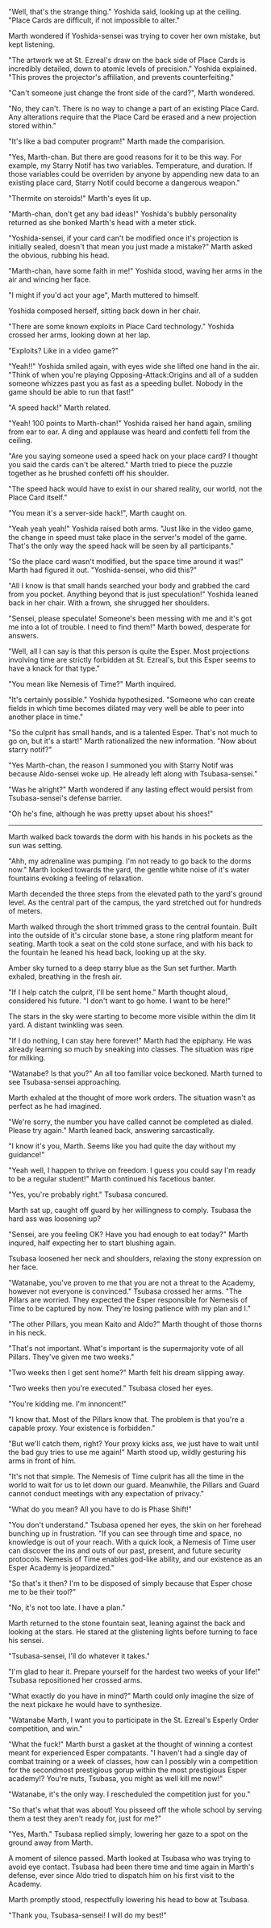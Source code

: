 "Well, that's the strange thing." Yoshida said, looking up at the ceiling. "Place Cards are difficult, if not impossible to alter."

Marth wondered if Yoshida-sensei was trying to cover her own mistake, but kept listening.

"The artwork we at St. Ezreal's draw on the back side of Place Cards is incredibly detailed, down to atomic levels of precision." Yoshida explained. "This proves the projector's affiliation, and prevents counterfeiting."

"Can't someone just change the front side of the card?", Marth wondered.

"No, they can't. There is no way to change a part of an existing Place Card. Any alterations require that the Place Card be erased and a new projection stored within."

"It's like a bad computer program!" Marth made the comparision.

"Yes, Marth-chan. But there are good reasons for it to be this way. For example, my Starry Notif has two variables. Temperature, and duration. If those variables could be overriden by anyone by appending new data to an existing place card, Starry Notif could become a dangerous weapon."

"Thermite on steroids!" Marth's eyes lit up.

"Marth-chan, don't get any bad ideas!" Yoshida's bubbly personality returned as she bonked Marth's head with a meter stick. 

"Yoshida-sensei, if your card can't be modified once it's projection is initially sealed, doesn't that mean you just made a mistake?" Marth asked the obvious, rubbing his head.

"Marth-chan, have some faith in me!" Yoshida stood, waving her arms in the air and wincing her face.

"I might if you'd act your age", Marth muttered to himself.

Yoshida composed herself, sitting back down in her chair.

"There are some known exploits in Place Card technology." Yoshida crossed her arms, looking down at her lap.

"Exploits? Like in a video game?"

"Yeah!!" Yoshida smiled again, with eyes wide she lifted one hand in the air. "Think of when you're playing Opposing-Attack:Origins and all of a sudden someone whizzes past you as fast as a speeding bullet. Nobody in the game should be able to run that fast!"

"A speed hack!" Marth related.

"Yeah! 100 points to Marth-chan!" Yoshida raised her hand again, smiling from ear to ear. A ding and applause was heard and confetti fell from the ceiling.

"Are you saying someone used a speed hack on your place card? I thought you said the cards can't be altered." Marth tried to piece the puzzle together as he brushed confetti off his shoulder.

"The speed hack would have to exist in our shared reality, our world, not the Place Card itself."

"You mean it's a server-side hack!", Marth caught on.

"Yeah yeah yeah!" Yoshida raised both arms. "Just like in the video game, the change in speed must take place in the server's model of the game. That's the only way the speed hack will be seen by all participants."

"So the place card wasn't modified, but the space time around it was!" Marth had figured it out. "Yoshida-sensei, who did this?"

"All I know is that small hands searched your body and grabbed the card from you pocket. Anything beyond that is just speculation!" Yoshida leaned back in her chair. With a frown, she shrugged her shoulders.

"Sensei, please speculate! Someone's been messing with me and it's got me into a lot of trouble. I need to find them!" Marth bowed, desperate for answers.

"Well, all I can say is that this person is quite the Esper. Most projections involving time are strictly forbidden at St. Ezreal's, but this Esper seems to have a knack for that type."

"You mean like Nemesis of Time?" Marth inquired.

"It's certainly possible." Yoshida hypothesized. "Someone who can create fields in which time becomes dilated may very well be able to peer into another place in time."

"So the culprit has small hands, and is a talented Esper. That's not much to go on, but it's a start!" Marth rationalized the new information. "Now about starry notif?"

"Yes Marth-chan, the reason I summoned you with Starry Notif was because Aldo-sensei woke up. He already left along with Tsubasa-sensei."

"Was he alright?" Marth wondered if any lasting effect would persist from Tsubasa-sensei's defense barrier.

"Oh he's fine, although he was pretty upset about his shoes!"

---

Marth walked back towards the dorm with his hands in his pockets as the sun was setting. 

"Ahh, my adrenaline was pumping. I'm not ready to go back to the dorms now." Marth looked towards the yard, the gentle white noise of it's water fountains evoking a feeling of relaxation.

Marth decended the three steps from the elevated path to the yard's ground level. As the central part of the campus, the yard stretched out for hundreds of meters.

Marth walked through the short trimmed grass to the central fountain. Built into the outside of it's circular stone base,  a stone ring platform meant for seating. Marth took a seat on the cold stone surface, and with his back to the fountain he leaned his head back, looking up at the sky.

Amber sky turned to a deep starry blue as the Sun set further. Marth exhaled, breathing in the fresh air.

"If I help catch the culprit, I'll be sent home." Marth thought aloud, considered his future. "I don't want to go home. I want to be here!"

The stars in the sky were starting to become more visible within the dim lit yard. A distant twinkling was seen.

"If I do nothing, I can stay here forever!" Marth had the epiphany. He was already learning so much by sneaking into classes. The situation was ripe for milking. 

"Watanabe? Is that you?" An all too familiar voice beckoned. Marth turned to see Tsubasa-sensei approaching.

Marth exhaled at the thought of more work orders. The situation wasn't as perfect as he had imagined.

"We're sorry, the number you have called cannot be completed as dialed. Please try again." Marth leaned back, answering sarcastically.

"I know it's you, Marth. Seems like you had quite the day without my guidance!"

"Yeah well, I happen to thrive on freedom. I guess you could say I'm ready to be a regular student!" Marth continued his facetious banter.

"Yes, you're probably right." Tsubasa concured.

Marth sat up, caught off guard by her willingness to comply. Tsubasa the hard ass was loosening up?

"Sensei, are you feeling OK? Have you had enough to eat today?" Marth inqured, half expecting her to start blushing again.

Tsubasa loosened her neck and shoulders, relaxing the stony expression on her face.

"Watanabe, you've proven to me that you are not a threat to the Academy, however not everyone is convinced." Tsubasa crossed her arms. "The Pillars are worried. They expected the Esper responsible for Nemesis of Time to be captured by now. They're losing patience with my plan and I."

"The other Pillars, you mean Kaito and Aldo?" Marth thought of those thorns in his neck.

"That's not important. What's important is the supermajority vote of all Pillars. They've given me two weeks."

"Two weeks then I get sent home?" Marth felt his dream slipping away.

"Two weeks then you're executed." Tsubasa closed her eyes.

"You're kidding me. I'm innoncent!"

"I know that. Most of the Pillars know that. The problem is that you're a capable proxy. Your existence is forbidden."

"But we'll catch them, right? Your proxy kicks ass, we just have to wait until the bad guy tries to use me again!" Marth stood up, wildly gesturing his arms in front of him. 

"It's not that simple. The Nemesis of Time culprit has all the time in the world to wait for us to let down our guard. Meanwhile, the Pillars and Guard cannot conduct meetings with any expectation of privacy."

"What do you mean? All you have to do is Phase Shift!"

"You don't understand." Tsubasa opened her eyes, the skin on her forehead bunching up in frustration. "If you can see through time and space, no knowledge is out of your reach. With a quick look, a Nemesis of Time user can discover the ins and outs of our past, present, and future security protocols. Nemesis of Time enables god-like ability, and our existence as an Esper Academy is jeopardized."

"So that's it then? I'm to be disposed of simply because that Esper chose me to be their tool?"

"No, it's not too late. I have a plan."

Marth returned to the stone fountain seat, leaning against the back and looking at the stars. He stared at the glistening lights before turning to face his sensei.

"Tsubasa-sensei, I'll do whatever it takes."

"I'm glad to hear it. Prepare yourself for the hardest two weeks of your life!" Tsubasa repositioned her crossed arms.

"What exactly do you have in mind?" Marth could only imagine the size of the next pickaxe he would have to synthesize.

"Watanabe Marth, I want you to participate in the St. Ezreal's Esperly Order competition, and win."

"What the fuck!" Marth burst a gasket at the thought of winning a contest meant for experienced Esper compatants. "I haven't had a single day of combat training or a week of classes, how can I possibly win a competition for the secondmost prestigious gorup within the most prestigious Esper academy!? You're nuts, Tsubasa, you might as well kill me now!"

"Watanabe, it's the only way. I rescheduled the competition just for you."

"So that's what that was about! You pisseed off the whole school by serving them a test they aren't ready for, just for me?"

"Yes, Marth." Tsubasa replied simply, lowering her gaze to a spot on the ground away from Marth.

A moment of silence passed. Marth looked at Tsubasa who was trying to avoid eye contact. Tsubasa had been there time and time again in Marth's defense, ever since Aldo tried to dispatch him on his first visit to the Academy.

Marth promptly stood, respectfully lowering his head to bow at Tsubasa.

"Thank you, Tsubasa-sensei! I will do my best!"

